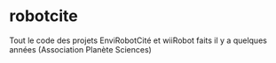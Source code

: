 robotcite
=========

Tout le code des projets EnviRobotCité et wiiRobot faits il y a quelques années (Association Planète Sciences)